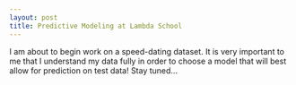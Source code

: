 ```yaml
---
layout: post
title: Predictive Modeling at Lambda School
---
```


I am about to begin work on a speed-dating dataset. It is very important to me that I understand my data fully in order to choose a model that will best allow for prediction on test data! Stay tuned...
